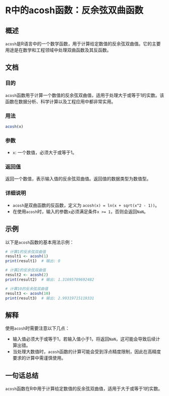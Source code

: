 <!--
Meta Description: # R中的acosh函数：反余弦双曲函数 ## 概述 `acosh`是R语言中的一个数学函数，用于计算给定数值的反余弦双曲值。它的主要用途是在数学和工程领域中处理双曲函数及其反函数。 ## 文档 ### 目的 `acosh`函数用于计算一个数值的反余弦双曲值，适用于处理大于或等于1的实数。该函数在数...
Meta Keywords: acosh, print, nan, result1, result2
-->

# R中的acosh函数：反余弦双曲函数

## 概述
`acosh`是R语言中的一个数学函数，用于计算给定数值的反余弦双曲值。它的主要用途是在数学和工程领域中处理双曲函数及其反函数。

## 文档
### 目的
`acosh`函数用于计算一个数值的反余弦双曲值，适用于处理大于或等于1的实数。该函数在数据分析、科学计算以及工程应用中都非常实用。

### 用法
```R
acosh(x)
```

### 参数
- `x`: 一个数值，必须大于或等于1。

### 返回值
返回一个数值，表示输入值的反余弦双曲值。返回值的数据类型为数值型。

### 详细说明
- `acosh`是双曲函数的反函数，定义为 `acosh(x) = ln(x + sqrt(x^2 - 1))`。
- 在使用`acosh`时，输入的参数`x`必须满足条件`x >= 1`，否则会返回`NaN`。

## 示例
以下是`acosh`函数的基本用法示例：

```R
# 计算1的反余弦双曲值
result1 <- acosh(1)
print(result1)  # 输出: 0

# 计算2的反余弦双曲值
result2 <- acosh(2)
print(result2)  # 输出: 1.31695789692482

# 计算10的反余弦双曲值
result3 <- acosh(10)
print(result3)  # 输出: 2.99319715119331
```

## 解释
使用`acosh`时需要注意以下几点：
- 输入值必须大于或等于1，若输入值小于1，将返回`NaN`，这可能会导致后续计算出错。
- 当处理大数值时，`acosh`函数的计算可能会受到浮点精度限制，因此在高精度要求的计算中需谨慎使用。

## 一句话总结
`acosh`函数在R中用于计算给定数值的反余弦双曲值，适用于大于或等于1的实数。